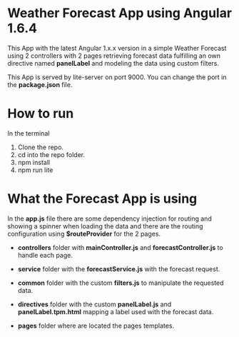 # Weather Forecast App using Angular 1.6.4

This App with the latest Angular 1.x.x version in a simple Weather Forecast using 2 controllers with 2 pages retrieving forecast data fulfilling an own directive named **panelLabel** and modeling the data using custom filters.

This App is served by lite-server on port 9000. You can change the port in the **package.json** file.

# How to run
In the terminal
1. Clone the repo.
2. cd into the repo folder.
3. npm install
4. npm run lite

# What the Forecast App is using
In the **app.js** file there are some dependency injection for routing and showing a spinner when loading the data and there are the routing configuration using **$routeProvider** for the 2 pages.

* **controllers** folder with **mainController.js** and **forecastController.js** to handle each page.

* **service** folder with the **forecastService.js** with the forecast request.

* **common** folder with the custom **filters.js** to manipulate the requested data.

* **directives** folder with the custom **panelLabel.js** and **panelLabel.tpm.html** mapping a label used with the forecast data.

* **pages** folder where are located the pages templates.

